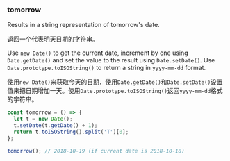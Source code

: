 ### tomorrow

Results in a string representation of tomorrow's date.

返回一个代表明天日期的字符串。

Use `new Date()` to get the current date, increment by one using `Date.getDate()` and set the value to the result using `Date.setDate()`. 
Use `Date.prototype.toISOString()` to return a string in `yyyy-mm-dd` format.

使用`new Date()`来获取今天的日期，使用`Date.getDate()`和`Date.setDate()`设置值来把日期增加一天。使用`Date.prototype.toISOString()`返回`yyyy-mm-dd`格式的字符串。

```js
const tomorrow = () => {
  let t = new Date();
  t.setDate(t.getDate() + 1);
  return t.toISOString().split('T')[0];
};
```

```js
tomorrow(); // 2018-10-19 (if current date is 2018-10-18)
```
